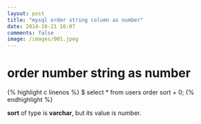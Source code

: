 ```yaml
---
layout: post
title: "mysql order string column as number"
date: 2014-10-21 16:07
comments: false
image: /images/001.jpeg
---
```


order number string as number
============

{% highlight c linenos %}
$ select * from users order sort + 0;
{% endhighlight %}

**sort** of type is **varchar**, but its value is number.
